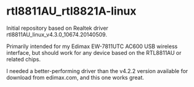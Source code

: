 rtl8811AU_rtl8821A-linux
========================

Initial repository based on Realtek driver rtl8811AU_linux_v4.3.0_10674.20140509.

Primarily intended for my Edimax EW-7811UTC AC600 USB wireless interface, but should work for any device based on the
RTL8811AU or related chips.

I needed a better-performing driver than the v4.2.2 version available for download from edimax.com, and this one
works great.
